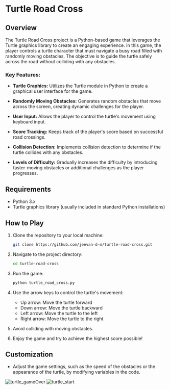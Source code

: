 # Turtle Road Cross

## Overview

The Turtle Road Cross project is a Python-based game that leverages the Turtle graphics library to create an engaging experience.
In this game, the player controls a turtle character that must navigate a busy road filled with randomly moving obstacles. 
The objective is to guide the turtle safely across the road without colliding with any obstacles.

### Key Features:

- **Turtle Graphics:** Utilizes the Turtle module in Python to create a graphical user interface for the game.

- **Randomly Moving Obstacles:** Generates random obstacles that move across the screen, creating dynamic challenges for the player.

- **User Input:** Allows the player to control the turtle's movement using keyboard input.

- **Score Tracking:** Keeps track of the player's score based on successful road crossings.

- **Collision Detection:** Implements collision detection to determine if the turtle collides with any obstacles.

- **Levels of Difficulty:** Gradually increases the difficulty by introducing faster-moving obstacles or additional challenges as the player progresses.

## Requirements

- Python 3.x
- Turtle graphics library (usually included in standard Python installations)

## How to Play

1. Clone the repository to your local machine:

    ```bash
    git clone https://github.com/jeevan-d-m/turtle-road-cross.git
    ```

2. Navigate to the project directory:

    ```bash
    cd turtle-road-cross
    ```

3. Run the game:

    ```bash
    python turtle_road_cross.py
    ```

4. Use the arrow keys to control the turtle's movement:
   - Up arrow: Move the turtle forward
   - Down arrow: Move the turtle backward
   - Left arrow: Move the turtle to the left
   - Right arrow: Move the turtle to the right

5. Avoid colliding with moving obstacles.

6. Enjoy the game and try to achieve the highest score possible!

## Customization

- Adjust the game settings, such as the speed of the obstacles or the appearance of the turtle, by modifying variables in the code.

![turtle_gameOver](https://github.com/jeevan-d-m/Turtle_Road_Cross/assets/96460761/8ae2d579-cd1a-4cd3-8507-c5328acdd2f6)
![turtle_start](https://github.com/jeevan-d-m/Turtle_Road_Cross/assets/96460761/54ebc44c-4361-4558-a24c-a6eba6abd76b)

